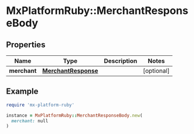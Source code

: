 # MxPlatformRuby::MerchantResponseBody

## Properties

| Name | Type | Description | Notes |
| ---- | ---- | ----------- | ----- |
| **merchant** | [**MerchantResponse**](MerchantResponse.md) |  | [optional] |

## Example

```ruby
require 'mx-platform-ruby'

instance = MxPlatformRuby::MerchantResponseBody.new(
  merchant: null
)
```

